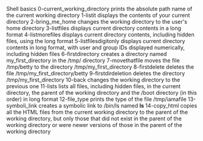 Shell basics
0-current_working_directory prints the absolute path name of the current working directory
1-listit displays the contents of your current directory
2-bring_me_home changes the working directory to the user's home directory
3-listfiles displays current directory contents in a long format
4-listmorefiles displays current directory contents, including hidden files, using the long format
5-listfilesdigitonly displays current directory contents in long format, with user and group IDs displayed numerically, including hidden files
6-firstdirectory creates a directory named my_first_directory in the /tmp/ directory
7-movethatfile moves the file /tmp/betty to the directory /tmp/my_first_directory
8-firstdelete deletes the file /tmp/my_first_directory/betty
9-firstdirdeletion deletes the directory /tmp/my_first_directory
10-back changes the working directory to the previous one
11-lists lists all files, including hidden files, in the current directory, the parent of the working directory and the /boot directory (in this order) in long format
12-file_type prints the type of the file /tmp/iamafile
13-symboli_link creates a symbolic link to /bin/ls named __ls__
14-copy_html copies all the HTML files from the current working directory to the parent of the working directory, but only those that did not exist in the parent of the working directory or were newer versions of those in the parent of the working directory
